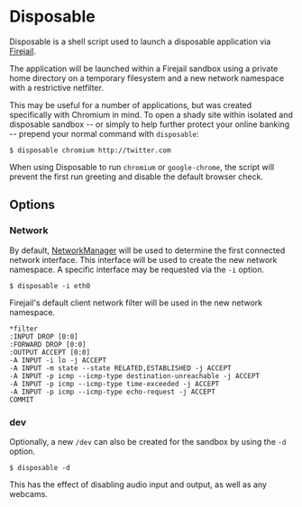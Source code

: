 # Disposable

Disposable is a shell script used to launch a disposable application via
[Firejail](https://github.com/netblue30/firejail).

The application will be launched within a Firejail sandbox using a private home
directory on a temporary filesystem and a new network namespace with a
restrictive netfilter.

This may be useful for a number of applications, but was created specifically
with Chromium in mind. To open a shady site within isolated and disposable
sandbox -- or simply to help further protect your online banking -- prepend
your normal command with `disposable`:

    $ disposable chromium http://twitter.com

When using Disposable to run `chromium` or `google-chrome`, the script will
prevent the first run greeting and disable the default browser check.

## Options

### Network

By default, [NetworkManager](https://wiki.gnome.org/Projects/NetworkManager)
will be used to determine the first connected network interface. This interface
will be used to create the new network namespace. A specific interface may be
requested via the `-i` option.

    $ disposable -i eth0

Firejail's default client network filter will be used in the new network
namespace.

```
*filter
:INPUT DROP [0:0]
:FORWARD DROP [0:0]
:OUTPUT ACCEPT [0:0]
-A INPUT -i lo -j ACCEPT
-A INPUT -m state --state RELATED,ESTABLISHED -j ACCEPT
-A INPUT -p icmp --icmp-type destination-unreachable -j ACCEPT
-A INPUT -p icmp --icmp-type time-exceeded -j ACCEPT
-A INPUT -p icmp --icmp-type echo-request -j ACCEPT
COMMIT
```

### dev

Optionally, a new `/dev` can also be created for the sandbox by using the `-d`
option.

    $ disposable -d

This has the effect of disabling audio input and output, as well as any webcams.
